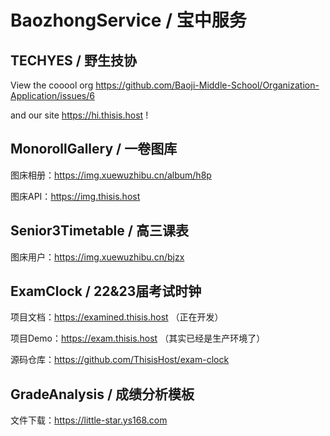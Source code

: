 # BaozhongService / 宝中服务

## TECHYES / 野生技协

View the cooool org https://github.com/Baoji-Middle-School/Organization-Application/issues/6

and our site https://hi.thisis.host !

## MonorollGallery / 一卷图库

图床相册：https://img.xuewuzhibu.cn/album/h8p

图床API：https://img.thisis.host

## Senior3Timetable / 高三课表

图床用户：https://img.xuewuzhibu.cn/bjzx

## ExamClock / 22&23届考试时钟

项目文档：https://examined.thisis.host （正在开发）

项目Demo：https://exam.thisis.host （其实已经是生产环境了）

源码仓库：https://github.com/ThisisHost/exam-clock

## GradeAnalysis / 成绩分析模板

文件下载：https://little-star.ys168.com

